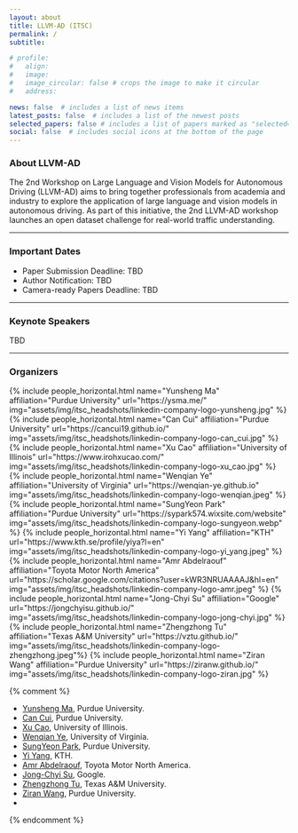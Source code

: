 ```yaml
---
layout: about
title: LLVM-AD (ITSC)
permalink: /
subtitle: 

# profile:
#   align: 
#   image: 
#   image_circular: false # crops the image to make it circular
#   address: 

news: false  # includes a list of news items
latest_posts: false  # includes a list of the newest posts
selected_papers: false # includes a list of papers marked as "selected={true}"
social: false  # includes social icons at the bottom of the page
---
```



<!-- 
Write your biography here. Tell the world about yourself. Link to your favorite [subreddit](http://reddit.com). You can put a picture in, too. The code is already in, just name your picture `prof_pic.jpg` and put it in the `img/` folder.

Put your address / P.O. box / other info right below your picture. You can also disable any of these elements by editing `profile` property of the YAML header of your `_pages/about.md`. Edit `_bibliography/papers.bib` and Jekyll will render your [publications page](/al-folio/publications/) automatically.

Link to your social media connections, too. This theme is set up to use [Font Awesome icons](http://fortawesome.github.io/Font-Awesome/) and [Academicons](https://jpswalsh.github.io/academicons/), like the ones below. Add your Facebook, Twitter, LinkedIn, Google Scholar, or just disable all of them. -->

### About LLVM-AD

<!-- **Note for Submission:** In light of the extension of final decision release for the WACV 2024 main conference, we decided to extend our submission deadline to **October 26th, 2023**. -->
The 2nd Workshop on Large Language and Vision Models for Autonomous Driving (LLVM-AD) aims to bring together professionals from academia and industry to explore the application of large language and vision models in autonomous driving. As part of this initiative, the 2nd LLVM-AD workshop launches an open dataset challenge for real-world traffic understanding.

----------

### Important Dates

- Paper Submission Deadline: TBD
- Author Notification: TBD
- Camera-ready Papers Deadline: TBD

----------

### Keynote Speakers
TBD

----------

### Organizers

<div class="row row-cols-2 projects pt-3 pb-3">
  {% include people_horizontal.html name="Yunsheng Ma" affiliation="Purdue University" url="https://ysma.me/" img="assets/img/itsc_headshots/linkedin-company-logo-yunsheng.jpg" %}
  {% include people_horizontal.html name="Can Cui" affiliation="Purdue University" url="https://cancui19.github.io/" img="assets/img/itsc_headshots/linkedin-company-logo-can_cui.jpg" %}
  {% include people_horizontal.html name="Xu Cao" affiliation="University of Illinois" url="https://www.irohxucao.com/" img="assets/img/itsc_headshots/linkedin-company-logo-xu_cao.jpg" %}
  {% include people_horizontal.html name="Wenqian Ye" affiliation="University of Virginia" url="https://wenqian-ye.github.io" img="assets/img/itsc_headshots/linkedin-company-logo-wenqian.jpeg" %}
  {% include people_horizontal.html name="SungYeon Park" affiliation="Purdue University" url="https://sypark574.wixsite.com/website" img="assets/img/itsc_headshots/linkedin-company-logo-sungyeon.webp" %}
  {% include people_horizontal.html name="Yi Yang" affiliation="KTH" url="https://www.kth.se/profile/yiya?l=en" img="assets/img/itsc_headshots/linkedin-company-logo-yi_yang.jpeg" %}
  {% include people_horizontal.html name="Amr Abdelraouf" affiliation="Toyota Motor North America" url="https://scholar.google.com/citations?user=kWR3NRUAAAAJ&hl=en" img="assets/img/itsc_headshots/linkedin-company-logo-amr.jpeg" %}
  {% include people_horizontal.html name="Jong-Chyi Su" affiliation="Google" url="https://jongchyisu.github.io/" img="assets/img/itsc_headshots/linkedin-company-logo-jong-chyi.jpg" %}
  {% include people_horizontal.html name="Zhengzhong Tu" affiliation="Texas A&M University" url="https://vztu.github.io/" img="assets/img/itsc_headshots/linkedin-company-logo-zhengzhong.jpeg"%}
  {% include people_horizontal.html name="Ziran Wang" affiliation="Purdue University" url="https://ziranw.github.io/" img="assets/img/itsc_headshots/linkedin-company-logo-ziran.jpg" %}
</div>

{% comment %}
* [Yunsheng Ma](https://ysma.me/), Purdue University.
* [Can Cui](https://cancui19.github.io/), Purdue University.
* [Xu Cao](https://www.irohxucao.com/), University of Illinois.
* [Wenqian Ye](wenqian-ye.github.io), University of Virginia.
* [SungYeon Park](https://sypark574.wixsite.com/website), Purdue University.
* [Yi Yang](https://www.kth.se/profile/yiya?l=en), KTH.
* [Amr Abdelraouf](https://scholar.google.com/citations?user=kWR3NRUAAAAJ&hl=en), Toyota Motor North America.
* [Jong-Chyi Su](https://jongchyisu.github.io/), Google.
* [Zhengzhong Tu](https://vztu.github.io/), Texas A&M University.
* [Ziran Wang](https://ziranw.github.io/), Purdue University.
* 
{% endcomment %}
